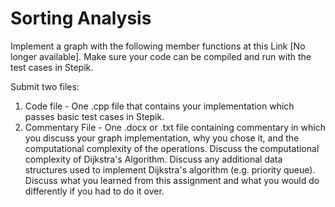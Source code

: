 # Sorting Analysis

Implement a graph with the following member functions at this Link [No longer available]. Make sure your code can be compiled and run with the test cases in Stepik.

Submit two files:
1. Code file - One .cpp file that contains your implementation which passes basic test cases in Stepik.
2. Commentary File - One .docx or .txt file containing commentary in which you discuss your graph implementation, why you chose it, and the computational complexity of the operations.  Discuss the computational complexity of Dijkstra's Algorithm.  Discuss any additional data structures used to implement Dijkstra's algorithm (e.g. priority queue).  Discuss what you learned from this assignment and what you would do differently if you had to do it over.